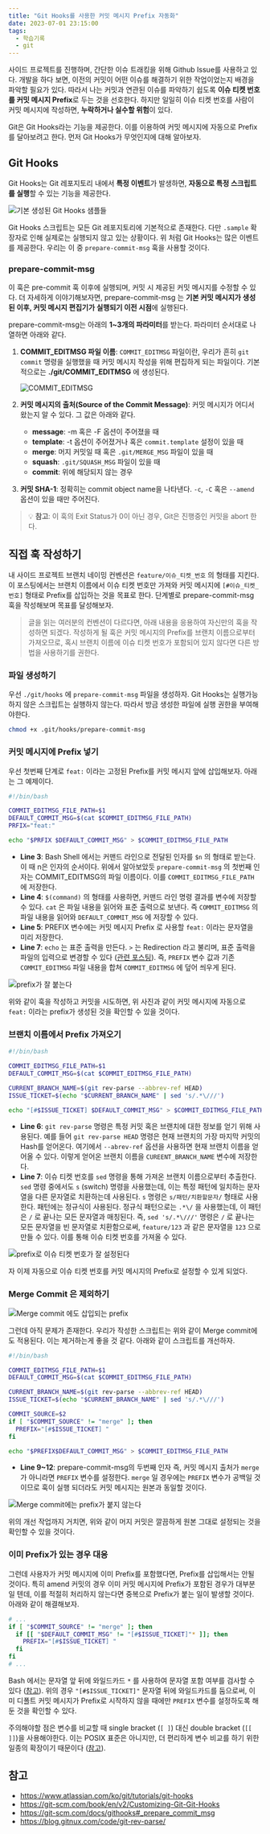 ```yaml
---
title: "Git Hooks를 사용한 커밋 메시지 Prefix 자동화"
date: 2023-07-01 23:15:00
tags:
  - 학습기록
  - git
---
```


사이드 프로젝트를 진행하며, 간단한 이슈 트래킹을 위해 Github Issue를 사용하고 있다. 개발을 하다 보면, 이전의 커밋이 어떤 이슈를 해결하기 위한 작업이었는지 배경을 파악할 필요가 있다. 따라서 나는 커밋과 연관된 이슈를 파악하기 쉽도록 **이슈 티켓 번호를 커밋 메시지 Prefix**로 두는 것을 선호한다. 하지만 일일히 이슈 티켓 번호를 사람이 커밋 메시지에 작성하면, **누락하거나 실수할 위험**이 있다.

Git은 Git Hooks라는 기능을 제공한다. 이를 이용하여 커밋 메시지에 자동으로 Prefix를 달아보려고 한다. 먼저 Git Hooks가 무엇인지에 대해 알아보자.

## Git Hooks

Git Hooks는 Git 레포지토리 내에서 **특정 이벤트**가 발생하면, **자동으로 특정 스크립트를 실행**할 수 있는 기능을 제공한다.

![기본 생성된 Git Hooks 샘플들](1.png)

Git Hooks 스크립트는 모든 Git 레포지토리에 기본적으로 존재한다. 다만 `.sample` 확장자로 인해 실제로는 실행되지 않고 있는 상황이다. 위 처럼 Git Hooks는 많은 이벤트를 제공한다. 우리는 이 중 `prepare-commit-msg` 훅을 사용할 것이다.

### prepare-commit-msg

이 훅은 pre-commit 훅 이후에 실행되며, 커밋 시 제공된 커밋 메시지를 수정할 수 있다. 더 자세하게 이야기해보자면, prepare-commit-msg 는 **기본 커밋 메시지가 생성된 이후, 커밋 메시지 편집기가 실행되기 이전 시점**에 실행된다.

prepare-commit-msg는 아래의 **1~3개의 파라미터**를 받는다. 파라미터 순서대로 나열하면 아래와 같다.

1. **COMMIT_EDITMSG 파일 이름**: `COMMIT_EDITMSG` 파일이란, 우리가 흔히 `git commit` 명령을 실행했을 때 커밋 메시지 작성을 위해 편집하게 되는 파일이다. 기본적으로는 **./git/COMMIT_EDITMSG** 에 생성된다.

   ![COMMIT_EDITMSG](2.png)

2. **커밋 메시지의 출처(Source of the Commit Message)**: 커밋 메시지가 어디서 왔는지 알 수 있다. 그 값은 아래와 같다.
   - **message**: -m 혹은 -F 옵션이 주어졌을 때
   - **template**: -t 옵션이 주어졌거나 혹은 `commit.template` 설정이 있을 때
   - **merge**: 머지 커밋일 때 혹은 `.git/MERGE_MSG` 파일이 있을 때
   - **squash**: `.git/SQUASH_MSG` 파일이 있을 때
   - **commit**: 위에 해당되지 않는 경우
3. **커밋 SHA-1**: 정확히는 commit object name을 나타낸다. `-c`, `-C` 혹은 `--amend` 옵션이 있을 때만 주어진다.

> 💡 **참고**: 이 훅의 Exit Status가 0이 아닌 경우, Git은 진행중인 커밋을 abort 한다.

## 직접 훅 작성하기

내 사이드 프로젝트 브랜치 네이밍 컨벤션은 `feature/이슈_티켓_번호` 의 형태를 지킨다. 이 포스팅에서는 브랜치 이름에서 이슈 티켓 번호만 가져와 커밋 메시지에 `[#이슈_티켓_번호]` 형태로 Prefix를 삽입하는 것을 목표로 한다. 단계별로 prepare-commit-msg 훅을 작성해보며 목표를 달성해보자.

> 글을 읽는 여러분의 컨벤션이 다르다면, 아래 내용을 응용하여 자신만의 훅을 작성하면 되겠다. 작성하게 될 훅은 커밋 메시지의 Prefix를 브랜치 이름으로부터 가져오므로, 혹시 브랜치 이름에 이슈 티켓 번호가 포함되어 있지 않다면 다른 방법을 사용하기를 권한다.

### 파일 생성하기

우선 `./git/hooks` 에 `prepare-commit-msg` 파일을 생성하자. Git Hooks는 실행가능하지 않은 스크립트는 실행하지 않는다. 따라서 방금 생성한 파일에 실행 권한을 부여해야한다.

```bash
chmod +x .git/hooks/prepare-commit-msg
```

### 커밋 메시지에 Prefix 넣기

우선 첫번째 단계로 `feat:` 이라는 고정된 Prefix를 커밋 메시지 앞에 삽입해보자. 아래는 그 예제이다.

```bash
#!/bin/bash

COMMIT_EDITMSG_FILE_PATH=$1
DEFAULT_COMMIT_MSG=$(cat $COMMIT_EDITMSG_FILE_PATH)
PRFIX="feat:"

echo "$PRFIX $DEFAULT_COMMIT_MSG" > $COMMIT_EDITMSG_FILE_PATH
```

- **Line 3**: Bash Shell 에서는 커맨드 라인으로 전달된 인자를 `$n` 의 형태로 받는다. 이 때 n은 인자의 순서이다. 위에서 알아보았듯 `prepare-commit-msg` 의 첫번째 인자는 COMMIT_EDITMSG의 파일 이름이다. 이를 `COMMIT_EDITMSG_FILE_PATH` 에 저장한다.
- **Line 4**: `$(command)` 의 형태를 사용하면, 커맨드 라인 명령 결과를 변수에 저장할 수 있다. `cat` 은 파일 내용을 읽어와 표준 출력으로 보낸다. 즉 `COMMIT_EDITMSG` 의 파일 내용을 읽어와 `DEFAULT_COMMIT_MSG` 에 저장할 수 있다.
- **Line 5**: PREFIX 변수에는 커밋 메시지 Prefix 로 사용할 `feat:` 이라는 문자열을 미리 저장한다.
- **Line 7**: `echo` 는 표준 출력을 만든다. `>` 는 Redirection 라고 불리며, 표준 출력을 파일의 입력으로 변경할 수 있다 ([관련 포스팅](https://hudi.blog/linux-standard-stream-redirection-pipe/)). 즉, `PREFIX` 변수 값과 기존 `COMMIT_EDITMSG` 파일 내용을 합쳐 `COMMIT_EDITMSG` 에 덮어 씌우게 된다.

![prefix가 잘 붙는다](./3.png)

위와 같이 훅을 작성하고 커밋을 시도하면, 위 사진과 같이 커밋 메시지에 자동으로 `feat:` 이라는 prefix가 생성된 것을 확인할 수 있을 것이다.

### 브랜치 이름에서 Prefix 가져오기

```bash
#!/bin/bash

COMMIT_EDITMSG_FILE_PATH=$1
DEFAULT_COMMIT_MSG=$(cat $COMMIT_EDITMSG_FILE_PATH)

CURRENT_BRANCH_NAME=$(git rev-parse --abbrev-ref HEAD)
ISSUE_TICKET=$(echo "$CURRENT_BRANCH_NAME" | sed 's/.*\///')

echo "[#$ISSUE_TICKET] $DEFAULT_COMMIT_MSG" > $COMMIT_EDITMSG_FILE_PATH
```

- **Line 6**: `git rev-parse` 명령은 특정 커밋 혹은 브랜치에 대한 정보를 얻기 위해 사용된다. 예를 들어 `git rev-parse HEAD` 명령은 현재 브랜치의 가장 마지막 커밋의 Hash를 얻어온다. 여기에서 `--abrev-ref` 옵션을 사용하면 현재 브랜치 이름을 얻어올 수 있다. 이렇게 얻어온 브랜치 이름을 `CUREENT_BRANCH_NAME` 변수에 저장한다.
- **Line 7**: 이슈 티켓 번호를 `sed` 명령을 통해 가져온 브랜치 이름으로부터 추출한다. `sed` 명령 중에서도 `s` (switch) 명령을 사용했는데, 이는 특정 패턴에 일치하는 문자열을 다른 문자열로 치환하는데 사용된다.
  `s` 명령은 `s/패턴/치환할문자/` 형태로 사용한다. 패턴에는 정규식이 사용된다. 정규식 패턴으로는 `.*\/` 을 사용했는데, 이 패턴은 `/` 로 끝나는 모든 문자열과 매칭된다. 즉, `sed 's/.*\///'` 명령은 `/` 로 끝나는 모든 문자열을 빈 문자열로 치환함으로써, `feature/123` 과 같은 문자열을 `123` 으로 만들 수 있다. 이를 통해 이슈 티켓 번호를 가져올 수 있다.

![prefix로 이슈 티켓 번호가 잘 설정된다](./4.png)

자 이제 자동으로 이슈 티켓 번호를 커밋 메시지의 Prefix로 설정할 수 있게 되었다.

### Merge Commit 은 제외하기

![Merge commit 에도 삽입되는 prefix](./5.png)

그런데 아직 문제가 존재한다. 우리가 작성한 스크립트는 위와 같이 Merge commit에도 적용된다. 이는 제거하는게 좋을 것 같다. 아래와 같이 스크립트를 개선하자.

```bash
#!/bin/bash

COMMIT_EDITMSG_FILE_PATH=$1
DEFAULT_COMMIT_MSG=$(cat $COMMIT_EDITMSG_FILE_PATH)

CURRENT_BRANCH_NAME=$(git rev-parse --abbrev-ref HEAD)
ISSUE_TICKET=$(echo "$CURRENT_BRANCH_NAME" | sed 's/.*\///')

COMMIT_SOURCE=$2
if [ "$COMMIT_SOURCE" != "merge" ]; then
  PREFIX="[#$ISSUE_TICKET] "
fi

echo "$PREFIX$DEFAULT_COMMIT_MSG" > $COMMIT_EDITMSG_FILE_PATH
```

- **Line 9~12**: prepare-commit-msg의 두번째 인자 즉, 커밋 메시지 출처가 `merge` 가 아니라면 `PREFIX` 변수를 설정한다. `merge` 일 경우에는 `PREFIX` 변수가 공백일 것이므로 훅이 실행 되더라도 커밋 메시지는 원본과 동일할 것이다.

![Merge commit에는 prefix가 붙지 않는다](./6.png)

위의 개선 작업까지 거치면, 위와 같이 머지 커밋은 깔끔하게 원본 그대로 설정되는 것을 확인할 수 있을 것이다.

### 이미 Prefix가 있는 경우 대응

그런데 사용자가 커밋 메시지에 이미 Prefix를 포함했다면, Prefix를 삽입해서는 안될 것이다. 특히 amend 커밋의 경우 이미 커밋 메시지에 Prefix가 포함된 경우가 대부분일 텐데, 이를 적절히 처리하지 않는다면 중복으로 Prefix가 붙는 일이 발생할 것이다. 아래와 같이 해결해보자.

```bash
# ...
if [ "$COMMIT_SOURCE" != "merge" ]; then
  if [[ "$DEFAULT_COMMIT_MSG" != "[#$ISSUE_TICKET]"* ]]; then
    PREFIX="[#$ISSUE_TICKET] "
  fi
fi
# ...
```

Bash 에서는 문자열 앞 뒤에 와일드카드 `*` 를 사용하여 문자열 포함 여부를 검사할 수 있다 ([참고](https://stackoverflow.com/questions/19891491/linux-shell-script-string-comparison-with-wildcards)). 위의 경우 `"[#$ISSUE_TICKET]"` 문자열 뒤에 와일드카드를 둠으로써, 이미 디폴트 커밋 메시지가 Prefix로 시작하지 않을 때에만 `PREFIX` 변수를 설정하도록 해둔 것을 확인할 수 있다.

주의해야할 점은 변수를 비교할 때 single bracket (`[ ]`) 대신 double bracket (`[[ ]]`)을 사용해야한다. 이는 POSIX 표준은 아니지만, 더 편리하게 변수 비교를 하기 위한 일종의 확장이기 때문이다 ([참고](https://www.baeldung.com/linux/bash-single-vs-double-brackets)).

## 참고

- https://www.atlassian.com/ko/git/tutorials/git-hooks
- https://git-scm.com/book/en/v2/Customizing-Git-Git-Hooks
- https://git-scm.com/docs/githooks#_prepare_commit_msg
- https://blog.gitnux.com/code/git-rev-parse/
